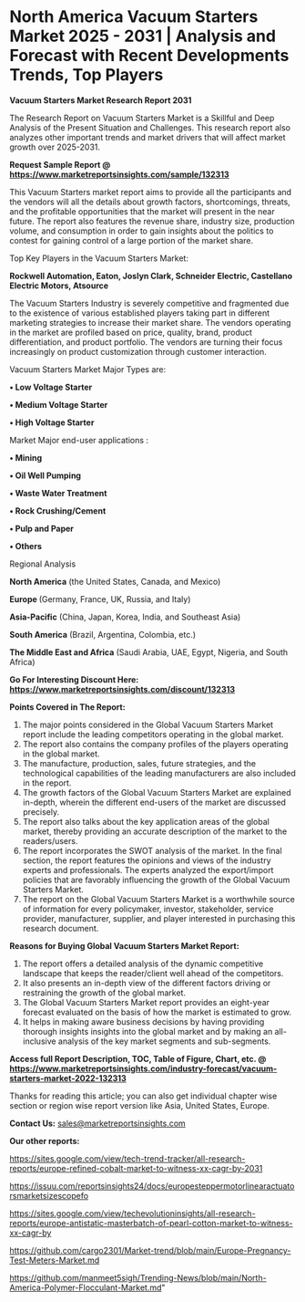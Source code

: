 # North America Vacuum Starters Market 2025 - 2031 | Analysis and Forecast with Recent Developments Trends, Top Players

<strong>Vacuum Starters Market Research Report 2031</strong>

The Research Report on Vacuum Starters Market is a Skillful and Deep Analysis of the Present Situation and Challenges. This research report also analyzes other important trends and market drivers that will affect market growth over 2025-2031.

<strong>Request Sample Report @ <a href=https://www.marketreportsinsights.com/sample/132313>https://www.marketreportsinsights.com/sample/132313</a></strong>

This Vacuum Starters market report aims to provide all the participants and the vendors will all the details about growth factors, shortcomings, threats, and the profitable opportunities that the market will present in the near future. The report also features the revenue share, industry size, production volume, and consumption in order to gain insights about the politics to contest for gaining control of a large portion of the market share.

Top Key Players in the Vacuum Starters Market:

<strong>Rockwell Automation, Eaton, Joslyn Clark, Schneider Electric, Castellano Electric Motors, Atsource</strong>

The Vacuum Starters Industry is severely competitive and fragmented due to the existence of various established players taking part in different marketing strategies to increase their market share. The vendors operating in the market are profiled based on price, quality, brand, product differentiation, and product portfolio. The vendors are turning their focus increasingly on product customization through customer interaction.

Vacuum Starters Market Major Types are:

<strong>• Low Voltage Starter

• Medium Voltage Starter

• High Voltage Starter</strong>

Market Major end-user applications :

<strong>• Mining

• Oil Well Pumping

• Waste Water Treatment

• Rock Crushing/Cement

• Pulp and Paper

• Others</strong>

Regional Analysis

</u><strong><b>North America</b></strong> (the United States, Canada, and Mexico)

<strong><b>Europe </b></strong>(Germany, France, UK, Russia, and Italy)

<strong><b>Asia-Pacific</b></strong> (China, Japan, Korea, India, and Southeast Asia)

<strong><b>South America</b></strong> (Brazil, Argentina, Colombia, etc.)

<strong><b>The Middle East and Africa</b></strong> (Saudi Arabia, UAE, Egypt, Nigeria, and South Africa)

<strong>Go For Interesting Discount Here: <a href=https://www.marketreportsinsights.com/discount/132313>https://www.marketreportsinsights.com/discount/132313</a></strong>

<strong>Points Covered in The Report:</strong>
<ol>
  <li>The major points considered in the Global Vacuum Starters Market report include the leading competitors operating in the global market.</li>
  <li>The report also contains the company profiles of the players operating in the global market.</li>
  <li>The manufacture, production, sales, future strategies, and the technological capabilities of the leading manufacturers are also included in the report.</li>
  <li>The growth factors of the Global Vacuum Starters Market are explained in-depth, wherein the different end-users of the market are discussed precisely.</li>
  <li>The report also talks about the key application areas of the global market, thereby providing an accurate description of the market to the readers/users.</li>
  <li>The report incorporates the SWOT analysis of the market. In the final section, the report features the opinions and views of the industry experts and professionals. The experts analyzed the export/import policies that are favorably influencing the growth of the Global Vacuum Starters Market.</li>
  <li>The report on the Global Vacuum Starters Market is a worthwhile source of information for every policymaker, investor, stakeholder, service provider, manufacturer, supplier, and player interested in purchasing this research document.</li>
</ol>
<strong>Reasons for Buying Global Vacuum Starters Market Report:</strong>

<ol>
  <li>The report offers a detailed analysis of the dynamic competitive landscape that keeps the reader/client well ahead of the competitors.</li>
  <li>It also presents an in-depth view of the different factors driving or restraining the growth of the global market.</li>
  <li>The Global Vacuum Starters Market report provides an eight-year forecast evaluated on the basis of how the market is estimated to grow.</li>
  <li>It helps in making aware business decisions by having providing thorough insights insights into the global market and by making an all-inclusive analysis of the key market segments and sub-segments.</li>
</ol>
<strong>Access full Report Description, TOC, Table of Figure, Chart, etc. @ <a href=https://www.marketreportsinsights.com/industry-forecast/vacuum-starters-market-2022-132313>https://www.marketreportsinsights.com/industry-forecast/vacuum-starters-market-2022-132313</a></strong>


Thanks for reading this article; you can also get individual chapter wise section or region wise report version like Asia, United States, Europe.

<strong>Contact Us:</strong>
sales@marketreportsinsights.com

<strong>Our other reports:</strong>

<a href=https://sites.google.com/view/tech-trend-tracker/all-research-reports/europe-refined-cobalt-market-to-witness-xx-cagr-by-2031>https://sites.google.com/view/tech-trend-tracker/all-research-reports/europe-refined-cobalt-market-to-witness-xx-cagr-by-2031</a>

<a href=https://issuu.com/reportsinsights24/docs/europesteppermotorlinearactuatorsmarketsizescopefo>https://issuu.com/reportsinsights24/docs/europesteppermotorlinearactuatorsmarketsizescopefo</a>

<a href=https://sites.google.com/view/techevolutioninsights/all-research-reports/europe-antistatic-masterbatch-of-pearl-cotton-market-to-witness-xx-cagr-by>https://sites.google.com/view/techevolutioninsights/all-research-reports/europe-antistatic-masterbatch-of-pearl-cotton-market-to-witness-xx-cagr-by</a>

<a href=https://github.com/cargo2301/Market-trend/blob/main/Europe-Pregnancy-Test-Meters-Market.md>https://github.com/cargo2301/Market-trend/blob/main/Europe-Pregnancy-Test-Meters-Market.md</a>

<a href=https://github.com/manmeet5sigh/Trending-News/blob/main/North-America-Polymer-Flocculant-Market.md>https://github.com/manmeet5sigh/Trending-News/blob/main/North-America-Polymer-Flocculant-Market.md</a>"
